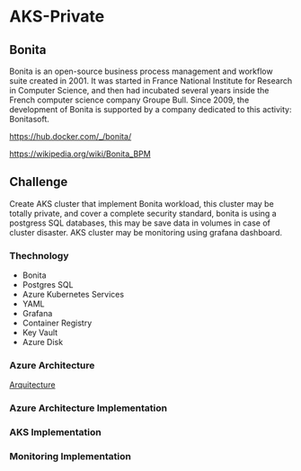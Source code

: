 # AKS-Private

## Bonita
Bonita is an open-source business process management and workflow suite created in 2001. It was started in France National Institute for Research in Computer Science, and then had incubated several years inside the French computer science company Groupe Bull. Since 2009, the development of Bonita is supported by a company dedicated to this activity: Bonitasoft.

https://hub.docker.com/_/bonita/

https://wikipedia.org/wiki/Bonita_BPM

## Challenge

Create AKS cluster that implement Bonita workload, this cluster may be totally private, and cover a complete security standard, bonita is using a postgress SQL databases, this may be save data in volumes in case of cluster disaster. AKS cluster may be monitoring using grafana dashboard.

### Thechnology

* Bonita
* Postgres SQL
* Azure Kubernetes Services
* YAML
* Grafana
* Container Registry
* Key Vault
* Azure Disk

### Azure Architecture

[Arquitecture](https://github.com/RodrigoVeraSYS/AKS-Private/blob/main/Docs/AzureArquitecture.md "Arquitecture")



### Azure Architecture Implementation

### AKS Implementation

### Monitoring Implementation

